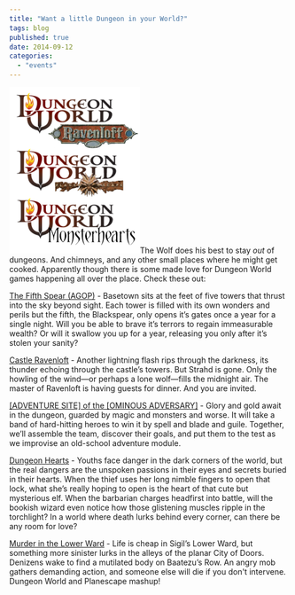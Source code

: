 ```yaml
---
title: "Want a little Dungeon in your World?"
tags: blog
published: true
date: 2014-09-12
categories: 
  - "events"
---
```


[![Dungeon-World-All-Hacks](/images/Dungeon-World-All-Hacks-236x300.png)](http://www.bigbadcon.com/wp-content/uploads/2014/09/Dungeon-World-All-Hacks.png)The Wolf does his best to stay _out_ of dungeons. And chimneys, and any other small places where he might get cooked. Apparently though there is some made love for Dungeon World games happening all over the place. Check these out:

[The Fifth Spear (AGOP)](http://www.bigbadcon.com/events/the-fifth-spear-agop/) - Basetown sits at the feet of five towers that thrust into the sky beyond sight. Each tower is filled with its own wonders and perils but the fifth, the Blackspear, only opens it’s gates once a year for a single night. Will you be able to brave it’s terrors to regain immeasurable wealth? Or will it swallow you up for a year, releasing you only after it’s stolen your sanity?

[Castle Ravenloft](http://www.bigbadcon.com/events/castle-ravenloft/) - Another lightning flash rips through the darkness, its thunder echoing through the castle’s towers. But Strahd is gone. Only the howling of the wind—or perhaps a lone wolf—fills the midnight air. The master of Ravenloft is having guests for dinner. And you are invited.

[\[ADVENTURE SITE\] of the \[OMINOUS ADVERSARY\]](http://www.bigbadcon.com/events/adventure-site-of-the-ominous-adversary-3/) - Glory and gold await in the dungeon, guarded by magic and monsters and worse. It will take a band of hard-hitting heroes to win it by spell and blade and guile. Together, we’ll assemble the team, discover their goals, and put them to the test as we improvise an old-school adventure module.

[Dungeon Hearts](http://www.bigbadcon.com/events/dungeon-hearts/) - Youths face danger in the dark corners of the world, but the real dangers are the unspoken passions in their eyes and secrets buried in their hearts. When the thief uses her long nimble fingers to open that lock, what she’s really hoping to open is the heart of that cute but mysterious elf. When the barbarian charges headfirst into battle, will the bookish wizard even notice how those glistening muscles ripple in the torchlight? In a world where death lurks behind every corner, can there be any room for love?

[Murder in the Lower Ward](http://www.bigbadcon.com/events/murder-in-the-lower-ward/) - Life is cheap in Sigil’s Lower Ward, but something more sinister lurks in the alleys of the planar City of Doors. Denizens wake to find a mutilated body on Baatezu’s Row. An angry mob gathers demanding action, and someone else will die if you don't intervene. Dungeon World and Planescape mashup!

